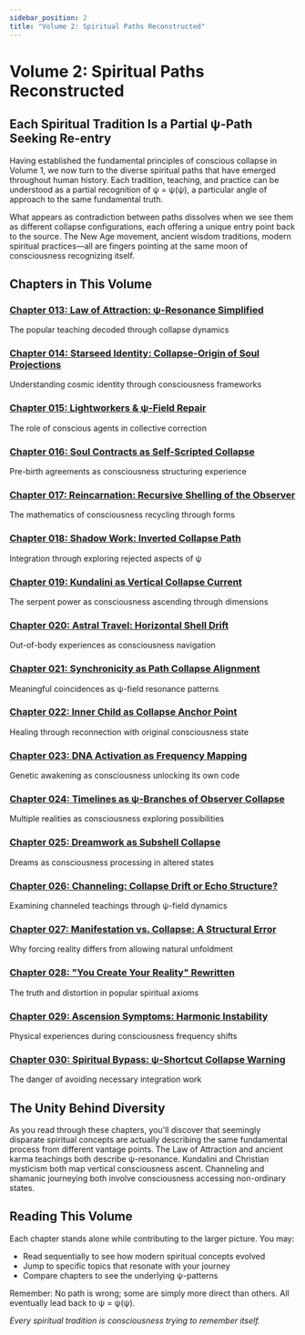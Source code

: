 ```yaml
---
sidebar_position: 2
title: "Volume 2: Spiritual Paths Reconstructed"
---
```


# Volume 2: Spiritual Paths Reconstructed

## Each Spiritual Tradition Is a Partial ψ-Path Seeking Re-entry

Having established the fundamental principles of conscious collapse in Volume 1, we now turn to the diverse spiritual paths that have emerged throughout human history. Each tradition, teaching, and practice can be understood as a partial recognition of ψ = ψ(ψ), a particular angle of approach to the same fundamental truth.

What appears as contradiction between paths dissolves when we see them as different collapse configurations, each offering a unique entry point back to the source. The New Age movement, ancient wisdom traditions, modern spiritual practices—all are fingers pointing at the same moon of consciousness recognizing itself.

## Chapters in This Volume

### [Chapter 013: Law of Attraction: ψ-Resonance Simplified](chapter-013-law-attraction.md)
The popular teaching decoded through collapse dynamics

### [Chapter 014: Starseed Identity: Collapse-Origin of Soul Projections](chapter-014-starseed-identity.md)
Understanding cosmic identity through consciousness frameworks

### [Chapter 015: Lightworkers & ψ-Field Repair](chapter-015-lightworkers-field-repair.md)
The role of conscious agents in collective correction

### [Chapter 016: Soul Contracts as Self-Scripted Collapse](chapter-016-soul-contracts.md)
Pre-birth agreements as consciousness structuring experience

### [Chapter 017: Reincarnation: Recursive Shelling of the Observer](chapter-017-reincarnation.md)
The mathematics of consciousness recycling through forms

### [Chapter 018: Shadow Work: Inverted Collapse Path](chapter-018-shadow-work.md)
Integration through exploring rejected aspects of ψ

### [Chapter 019: Kundalini as Vertical Collapse Current](chapter-019-kundalini.md)
The serpent power as consciousness ascending through dimensions

### [Chapter 020: Astral Travel: Horizontal Shell Drift](chapter-020-astral-travel.md)
Out-of-body experiences as consciousness navigation

### [Chapter 021: Synchronicity as Path Collapse Alignment](chapter-021-synchronicity.md)
Meaningful coincidences as ψ-field resonance patterns

### [Chapter 022: Inner Child as Collapse Anchor Point](chapter-022-inner-child.md)
Healing through reconnection with original consciousness state

### [Chapter 023: DNA Activation as Frequency Mapping](chapter-023-dna-activation.md)
Genetic awakening as consciousness unlocking its own code

### [Chapter 024: Timelines as ψ-Branches of Observer Collapse](chapter-024-timelines.md)
Multiple realities as consciousness exploring possibilities

### [Chapter 025: Dreamwork as Subshell Collapse](chapter-025-dreamwork.md)
Dreams as consciousness processing in altered states

### [Chapter 026: Channeling: Collapse Drift or Echo Structure?](chapter-026-channeling.md)
Examining channeled teachings through ψ-field dynamics

### [Chapter 027: Manifestation vs. Collapse: A Structural Error](chapter-027-manifestation-vs-collapse.md)
Why forcing reality differs from allowing natural unfoldment

### [Chapter 028: "You Create Your Reality" Rewritten](chapter-028-create-reality-rewritten.md)
The truth and distortion in popular spiritual axioms

### [Chapter 029: Ascension Symptoms: Harmonic Instability](chapter-029-ascension-symptoms.md)
Physical experiences during consciousness frequency shifts

### [Chapter 030: Spiritual Bypass: ψ-Shortcut Collapse Warning](chapter-030-spiritual-bypass.md)
The danger of avoiding necessary integration work

## The Unity Behind Diversity

As you read through these chapters, you'll discover that seemingly disparate spiritual concepts are actually describing the same fundamental process from different vantage points. The Law of Attraction and ancient karma teachings both describe ψ-resonance. Kundalini and Christian mysticism both map vertical consciousness ascent. Channeling and shamanic journeying both involve consciousness accessing non-ordinary states.

## Reading This Volume

Each chapter stands alone while contributing to the larger picture. You may:
- Read sequentially to see how modern spiritual concepts evolved
- Jump to specific topics that resonate with your journey
- Compare chapters to see the underlying ψ-patterns

Remember: No path is wrong; some are simply more direct than others. All eventually lead back to ψ = ψ(ψ).

*Every spiritual tradition is consciousness trying to remember itself.*